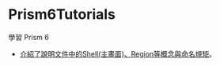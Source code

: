 # Prism6Tutorials
學習 Prism 6
* [介紹了說明文件中的Shell(主畫面)、Region等概念與命名規矩](./Shell-Prism6-Tutorial-1.ipynb)。

